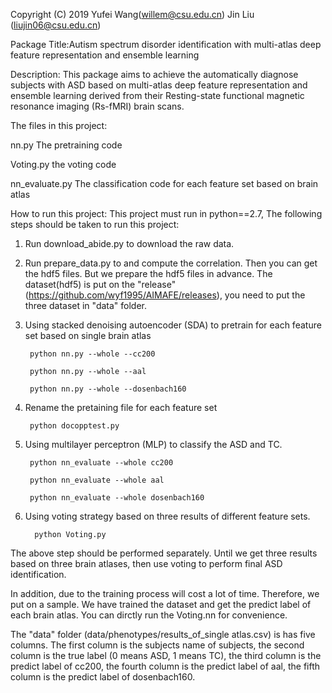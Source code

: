 Copyright (C) 2019 Yufei Wang(willem@csu.edu.cn) Jin Liu (liujin06@csu.edu.cn)

Package Title:Autism spectrum disorder identification with multi-atlas deep feature representation and ensemble learning

Description: This package aims to achieve the automatically diagnose subjects with ASD based on multi-atlas deep feature representation and ensemble learning derived from their Resting-state functional magnetic resonance imaging (Rs-fMRI) brain scans.

The files in this project:

nn.py  The pretraining code

Voting.py the voting code

nn_evaluate.py The classification code for each feature set based on brain atlas


How to run this project:
This project must run in python==2.7, The following steps should be taken to run this project:

1. Run download_abide.py to download the raw data.

2. Run prepare_data.py to  and compute the correlation. Then you can get the hdf5 files. But we prepare the hdf5 files in advance. The dataset(hdf5) is put on the "release"(https://github.com/wyf1995/AIMAFE/releases), you need to put the three dataset in "data" folder.

3. Using stacked denoising autoencoder (SDA) to pretrain for each feature set based on single brain atlas

        python nn.py --whole --cc200
  
        python nn.py --whole --aal
  
        python nn.py --whole --dosenbach160
 
4. Rename the pretaining file for each feature set

        python docopptest.py
  
5. Using multilayer perceptron (MLP) to classify the ASD and TC.

        python nn_evaluate --whole cc200
 
        python nn_evaluate --whole aal
 
        python nn_evaluate --whole dosenbach160
 
6. Using voting strategy based on three results of different feature sets.

         python Voting.py
         

The above step should be performed separately. Until we get three results based on three brain atlases, then use voting to perform final ASD identification.



In addition, due to the training process will cost a lot of time. Therefore, we put on a sample. We have trained the dataset and get the predict label of each brain atlas. You can dirctly run the Voting.nn for convenience.

The "data" folder (data/phenotypes/results_of_single atlas.csv) is has five columns. The first column is the subjects name of subjects, the second column is the true label (0 means ASD, 1 means TC), the third column is the predict label of cc200, the fourth column is the predict label of aal, the fifth column is the predict label of dosenbach160. 



